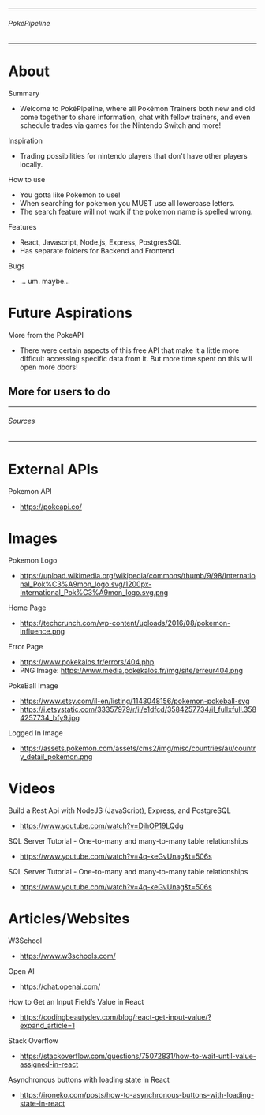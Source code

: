 --------------------------------------
###### PokéPipeline ##################
--------------------------------------

# About
Summary
- Welcome to PokéPipeline, where all Pokémon Trainers both new and old come together to share information, chat with fellow trainers, and even schedule trades via games for the Nintendo Switch and more!

Inspiration
- Trading possibilities for nintendo players that don't have other players locally.

How to use
- You gotta like Pokemon to use!
- When searching for pokemon you MUST use all lowercase letters.
- The search feature will not work if the pokemon name is spelled wrong.

Features
- React, Javascript, Node.js, Express, PostgresSQL
- Has separate folders for Backend and Frontend

Bugs
- ... um. maybe...

# Future Aspirations
More from the PokeAPI
- There were certain aspects of this free API that make it a little more difficult accessing specific data from it. But more time spent on this will open more doors!

More for users to do
- 



--------------------------------------
###### Sources #######################
--------------------------------------

# External APIs
Pokemon API
- https://pokeapi.co/


# Images
Pokemon Logo
- https://upload.wikimedia.org/wikipedia/commons/thumb/9/98/International_Pok%C3%A9mon_logo.svg/1200px-International_Pok%C3%A9mon_logo.svg.png

Home Page
- https://techcrunch.com/wp-content/uploads/2016/08/pokemon-influence.png

Error Page
- https://www.pokekalos.fr/errors/404.php
- PNG Image: https://www.media.pokekalos.fr/img/site/erreur404.png

PokeBall Image
- https://www.etsy.com/il-en/listing/1143048156/pokemon-pokeball-svg 
- https://i.etsystatic.com/33357979/r/il/e1dfcd/3584257734/il_fullxfull.3584257734_bfy9.jpg 

Logged In Image
- https://assets.pokemon.com/assets/cms2/img/misc/countries/au/country_detail_pokemon.png 


# Videos
Build a Rest Api with NodeJS (JavaScript), Express, and PostgreSQL
- https://www.youtube.com/watch?v=DihOP19LQdg 

SQL Server Tutorial - One-to-many and many-to-many table relationships
- https://www.youtube.com/watch?v=4q-keGvUnag&t=506s

SQL Server Tutorial - One-to-many and many-to-many table relationships
- https://www.youtube.com/watch?v=4q-keGvUnag&t=506s 


# Articles/Websites
W3School
- https://www.w3schools.com/ 

Open AI
- https://chat.openai.com/ 

How to Get an Input Field’s Value in React
- https://codingbeautydev.com/blog/react-get-input-value/?expand_article=1

Stack Overflow
- https://stackoverflow.com/questions/75072831/how-to-wait-until-value-assigned-in-react

Asynchronous buttons with loading state in React
- https://ironeko.com/posts/how-to-asynchronous-buttons-with-loading-state-in-react
